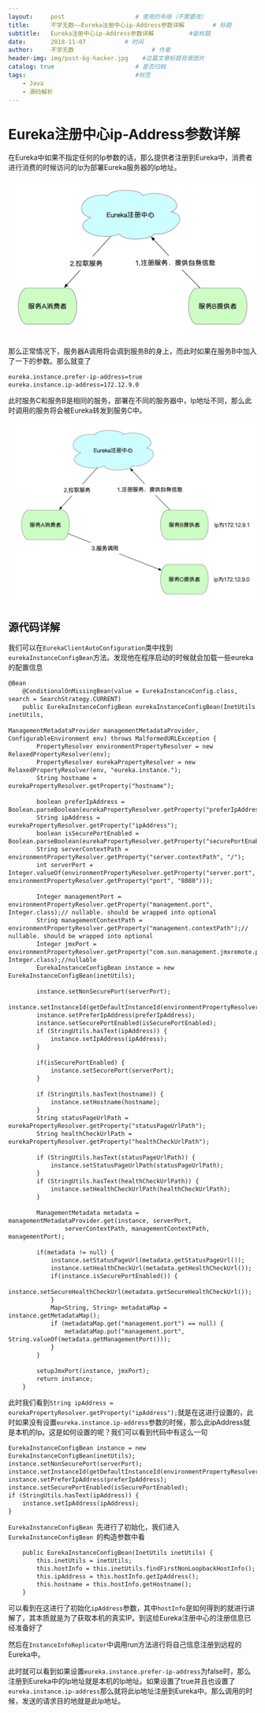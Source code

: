 ```yaml
---
layout:     post                    # 使用的布局（不需要改）
title:      不学无数——Eureka注册中心ip-Address参数详解        # 标题
subtitle:   Eureka注册中心ip-Address参数详解          #副标题
date:       2018-11-07           # 时间
author:     不学无数                      # 作者
header-img: img/post-bg-hacker.jpg    #这篇文章标题背景图片
catalog: true                       # 是否归档
tags:                               #标签
    - Java
    - 源码解析
---
```


# Eureka注册中心ip-Address参数详解


在Eureka中如果不指定任何的Ip参数的话，那么提供者注册到Eureka中，消费者进行消费的时候访问的Ip为部署Eureka服务器的Ip地址。

![Eureka不加参数调用图](/img/pageImg/Eureka注册中心ip-Address参数详解0.jpg)

 那么正常情况下，服务器A调用将会调到服务B的身上，而此时如果在服务B中加入了一下的参数。那么就变了

 ```
eureka.instance.prefer-ip-address=true
eureka.instance.ip-address=172.12.9.0
 ```

 此时服务C和服务B是相同的服务，部署在不同的服务器中，Ip地址不同，那么此时调用的服务将会被Eureka转发到服务C中。

 ![image](/img/pageImg/Eureka注册中心ip-Address参数详解1.jpg)

## 源代码详解

我们可以在`EurekaClientAutoConfiguration`类中找到`eurekaInstanceConfigBean`方法。发现他在程序启动的时候就会加载一些eureka的配置信息

```
@Bean
	@ConditionalOnMissingBean(value = EurekaInstanceConfig.class, search = SearchStrategy.CURRENT)
	public EurekaInstanceConfigBean eurekaInstanceConfigBean(InetUtils inetUtils,
															 ManagementMetadataProvider managementMetadataProvider, ConfigurableEnvironment env) throws MalformedURLException {
		PropertyResolver environmentPropertyResolver = new RelaxedPropertyResolver(env);
		PropertyResolver eurekaPropertyResolver = new RelaxedPropertyResolver(env, "eureka.instance.");
		String hostname = eurekaPropertyResolver.getProperty("hostname");

		boolean preferIpAddress = Boolean.parseBoolean(eurekaPropertyResolver.getProperty("preferIpAddress"));
		String ipAddress = eurekaPropertyResolver.getProperty("ipAddress");
		boolean isSecurePortEnabled = Boolean.parseBoolean(eurekaPropertyResolver.getProperty("securePortEnabled"));
		String serverContextPath = environmentPropertyResolver.getProperty("server.contextPath", "/");
		int serverPort = Integer.valueOf(environmentPropertyResolver.getProperty("server.port", environmentPropertyResolver.getProperty("port", "8080")));

		Integer managementPort = environmentPropertyResolver.getProperty("management.port", Integer.class);// nullable. should be wrapped into optional
		String managementContextPath = environmentPropertyResolver.getProperty("management.contextPath");// nullable. should be wrapped into optional
		Integer jmxPort = environmentPropertyResolver.getProperty("com.sun.management.jmxremote.port", Integer.class);//nullable
		EurekaInstanceConfigBean instance = new EurekaInstanceConfigBean(inetUtils);

		instance.setNonSecurePort(serverPort);
		instance.setInstanceId(getDefaultInstanceId(environmentPropertyResolver));
		instance.setPreferIpAddress(preferIpAddress);
		instance.setSecurePortEnabled(isSecurePortEnabled);
		if (StringUtils.hasText(ipAddress)) {
			instance.setIpAddress(ipAddress);
		}

		if(isSecurePortEnabled) {
			instance.setSecurePort(serverPort);
		}

		if (StringUtils.hasText(hostname)) {
			instance.setHostname(hostname);
		}
		String statusPageUrlPath = eurekaPropertyResolver.getProperty("statusPageUrlPath");
		String healthCheckUrlPath = eurekaPropertyResolver.getProperty("healthCheckUrlPath");

		if (StringUtils.hasText(statusPageUrlPath)) {
			instance.setStatusPageUrlPath(statusPageUrlPath);
		}
		if (StringUtils.hasText(healthCheckUrlPath)) {
			instance.setHealthCheckUrlPath(healthCheckUrlPath);
		}

		ManagementMetadata metadata = managementMetadataProvider.get(instance, serverPort,
				serverContextPath, managementContextPath, managementPort);

		if(metadata != null) {
			instance.setStatusPageUrl(metadata.getStatusPageUrl());
			instance.setHealthCheckUrl(metadata.getHealthCheckUrl());
			if(instance.isSecurePortEnabled()) {
				instance.setSecureHealthCheckUrl(metadata.getSecureHealthCheckUrl());
			}
			Map<String, String> metadataMap = instance.getMetadataMap();
			if (metadataMap.get("management.port") == null) {
				metadataMap.put("management.port", String.valueOf(metadata.getManagementPort()));
			}
		}

		setupJmxPort(instance, jmxPort);
		return instance;
	}

```

此时我们看到`String ipAddress = eurekaPropertyResolver.getProperty("ipAddress");`就是在这进行设置的，此时如果没有设置`eureka.instance.ip-address`参数的时候，那么此ipAddress就是本机的Ip。这是如何设置的呢？我们可以看到代码中有这么一句

```
EurekaInstanceConfigBean instance = new EurekaInstanceConfigBean(inetUtils);
instance.setNonSecurePort(serverPort);
instance.setInstanceId(getDefaultInstanceId(environmentPropertyResolver));
instance.setPreferIpAddress(preferIpAddress);
instance.setSecurePortEnabled(isSecurePortEnabled);
if (StringUtils.hasText(ipAddress)) {
	instance.setIpAddress(ipAddress);
}

```
`EurekaInstanceConfigBean `先进行了初始化，我们进入`EurekaInstanceConfigBean `的构造参数中看

```
	public EurekaInstanceConfigBean(InetUtils inetUtils) {
		this.inetUtils = inetUtils;
		this.hostInfo = this.inetUtils.findFirstNonLoopbackHostInfo();
		this.ipAddress = this.hostInfo.getIpAddress();
		this.hostname = this.hostInfo.getHostname();
	}

```

可以看到在这进行了初始化`ipAddress`参数，其中`hostInfo`是如何得到的就进行讲解了，其本质就是为了获取本机的真实IP。到这给Eureka注册中心的注册信息已经准备好了

然后在`InstanceInfoReplicator`中调用run方法进行将自己信息注册到远程的Eureka中。

此时就可以看到如果设置`eureka.instance.prefer-ip-address`为false时，那么注册到Eureka中的Ip地址就是本机的Ip地址。如果设置了true并且也设置了`eureka.instance.ip-address`那么就将此ip地址注册到Eureka中。那么调用的时候，发送的请求目的地就是此Ip地址。

